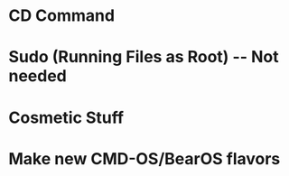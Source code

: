 # CD Command
# Sudo (Running Files as Root) -- Not needed
# Cosmetic Stuff
# Make new CMD-OS/BearOS flavors